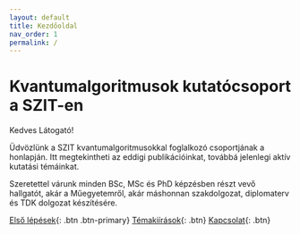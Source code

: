 ```yaml
---
layout: default
title: Kezdőoldal
nav_order: 1
permalink: /
---
```


# Kvantumalgoritmusok kutatócsoport a SZIT-en

Kedves Látogató!

Üdvözlünk a SZIT kvantumalgoritmusokkal foglalkozó csoportjának a honlapján. Itt megtekintheti
az eddigi publikációinkat, továbbá jelenlegi aktív kutatási témáinkat.

Szeretettel várunk minden BSc, MSc és PhD képzésben részt vevő hallgatót, akár a Műegyetemről,
akár máshonnan szakdolgozat, diplomaterv és TDK dolgozat készítésére.

[Első lépések](./irodalom){: .btn .btn-primary}
[Témakiírások](./temak){: .btn}
[Kapcsolat](./kapcsolat){: .btn}
